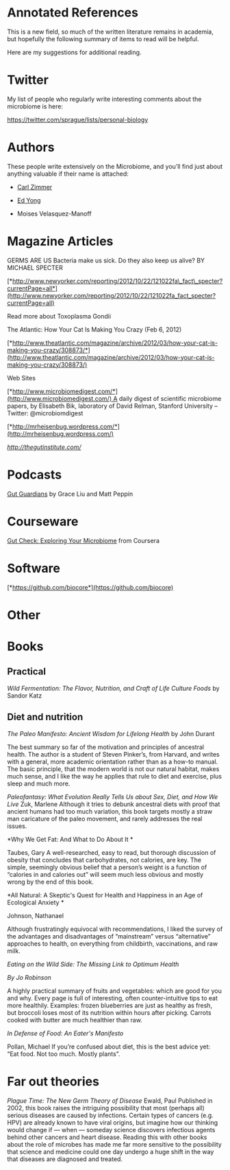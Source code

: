 # Annotated References

This is a new field, so much of the written literature remains in academia, but hopefully the following summary of items to read will be helpful.

Here are my suggestions for additional reading.

Twitter
=======

My list of people who regularly write interesting comments about the microbiome is here:

<https://twitter.com/sprague/lists/personal-biology>

Authors
=======

These people write extensively on the Microbiome, and you’ll find just about anything valuable if their name is attached:

-   [Carl Zimmer](http://carlzimmer.com/)

-   [Ed Yong](http://edyong.flavors.me/)

-   Moises Velasquez-Manoff

Magazine Articles
=================

GERMS ARE US Bacteria make us sick. Do they also keep us alive? BY MICHAEL SPECTER

[*http://www.newyorker.com/reporting/2012/10/22/121022fa\_fact\_specter?currentPage=all*](http://www.newyorker.com/reporting/2012/10/22/121022fa_fact_specter?currentPage=all)

Read more about Toxoplasma Gondii

The Atlantic: How Your Cat Is Making You Crazy (Feb 6, 2012)

[*http://www.theatlantic.com/magazine/archive/2012/03/how-your-cat-is-making-you-crazy/308873/*](http://www.theatlantic.com/magazine/archive/2012/03/how-your-cat-is-making-you-crazy/308873/)

Web Sites

[*http://www.microbiomedigest.com/*](http://www.microbiomedigest.com/) A daily digest of scientific microbiome papers, by Elisabeth Bik, laboratory of David Relman, Stanford University – Twitter: @microbiomdigest

[*http://mrheisenbug.wordpress.com/*](http://mrheisenbug.wordpress.com/)

*http://thegutinstitute.com/*

Podcasts
========

[Gut Guardians](http://thegutinstitute.com/gut-guardians-podcast) by Grace Liu and Matt Peppin

Courseware
==========

[Gut Check: Exploring Your Microbiome](https://www.coursera.org/learn/microbiome) from Coursera

Software
========

[*https://github.com/biocore*](https://github.com/biocore)

Other
=====

Books
=====


Practical
---------

*Wild Fermentation: The Flavor, Nutrition, and Craft of Life Culture Foods* by Sandor Katz

Diet and nutrition
------------------

*The Paleo Manifesto: Ancient Wisdom for Lifelong Health* by John Durant

The best summary so far of the motivation and principles of ancestral health. The author is a student of Steven Pinker’s, from Harvard, and writes with a general, more academic orientation rather than as a how-to manual. The basic principle, that the modern world is not our natural habitat, makes much sense, and I like the way he applies that rule to diet and exercise, plus sleep and much more.

*Paleofantasy: What Evolution Really Tells Us about Sex, Diet, and How We Live* Zuk, Marlene Although it tries to debunk ancestral diets with proof that ancient humans had too much variation, this book targets mostly a straw man caricature of the paleo movement, and rarely addresses the real issues.

*Why We Get Fat: And What to Do About It *

Taubes, Gary A well-researched, easy to read, but thorough discussion of obesity that concludes that carbohydrates, not calories, are key. The simple, seemingly obvious belief that a person’s weight is a function of “calories in and calories out” will seem much less obvious and mostly wrong by the end of this book.

*All Natural: A Skeptic's Quest for Health and Happiness in an Age of Ecological Anxiety *

Johnson, Nathanael

Although frustratingly equivocal with recommendations, I liked the survey of the advantages and disadvantages of “mainstream” versus “alternative” approaches to health, on everything from childbirth, vaccinations, and raw milk.

*Eating on the Wild Side: The Missing Link to Optimum Health*

*By Jo Robinson*

A highly practical summary of fruits and vegetables: which are good for you and why. Every page is full of interesting, often counter-intuitive tips to eat more healthily. Examples: frozen blueberries are just as healthy as fresh, but broccoli loses most of its nutrition within hours after picking. Carrots cooked with butter are much healthier than raw.

*In Defense of Food: An Eater's Manifesto*

Pollan, Michael If you’re confused about diet, this is the best advice yet: “Eat food. Not too much. Mostly plants”.

Far out theories
================

*Plague Time: The New Germ Theory of Disease* Ewald, Paul Published in 2002, this book raises the intriguing possibility that most (perhaps all) serious diseases are caused by infections. Certain types of cancers (e.g. HPV) are already known to have viral origins, but imagine how our thinking would change if — when — someday science discovers infectious agents behind other cancers and heart disease. Reading this with other books about the role of microbes has made me far more sensitive to the possibility that science and medicine could one day undergo a huge shift in the way that diseases are diagnosed and treated.

